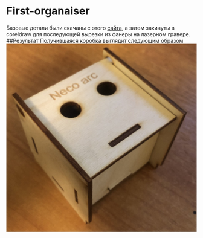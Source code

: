 # First-organaiser
Базовые детали были скачаны с этого [сайта](http://cy15505.tmweb.ru/), а затем закинуты в coreldraw для последующей вырезки из фанеры на лазерном гравере.
##Результат
Получившаяся коробка выглядит следующим образом 
![коробка](image-25-12-23-04-00.jpg)
